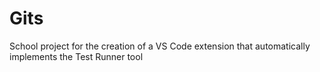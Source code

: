 # Gits
School project for the creation of a VS Code extension that automatically implements the Test Runner tool
